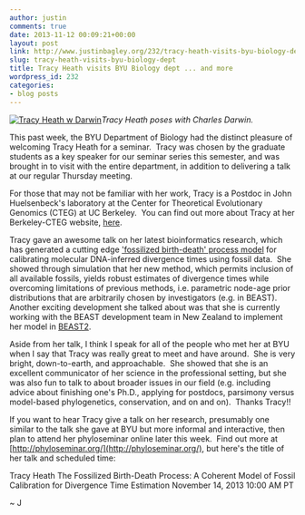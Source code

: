 ```yaml
---
author: justin
comments: true
date: 2013-11-12 00:09:21+00:00
layout: post
link: http://www.justinbagley.org/232/tracy-heath-visits-byu-biology-dept
slug: tracy-heath-visits-byu-biology-dept
title: Tracy Heath visits BYU Biology dept ... and more
wordpress_id: 232
categories:
- blog posts
---
```


[![Tracy Heath w Darwin](http://www.justinbagley.org/wp-content/uploads/2013/11/Tracy-Heath-w-Darwin.jpg)](http://www.justinbagley.org/wp-content/uploads/2013/11/Tracy-Heath-w-Darwin.jpg)_Tracy Heath poses with Charles Darwin._

This past week, the BYU Department of Biology had the distinct pleasure of welcoming Tracy Heath for a seminar.  Tracy was chosen by the graduate students as a key speaker for our seminar series this semester, and was brought in to visit with the entire department, in addition to delivering a talk at our regular Thursday meeting.

For those that may not be familiar with her work, Tracy is a Postdoc in John Huelsenbeck's laboratory at the Center for Theoretical Evolutionary Genomics (CTEG) at UC Berkeley.  You can find out more about Tracy at her Berkeley-CTEG website, [here](http://cteg.berkeley.edu/members/heath.html).

Tracy gave an awesome talk on her latest bioinformatics research, which has generated a cutting edge ['fossilized birth-death' process model](http://arxiv.org/abs/1310.2968) for calibrating molecular DNA-inferred divergence times using fossil data.  She showed through simulation that her new method, which permits inclusion of all available fossils, yields robust estimates of divergence times while overcoming limitations of previous methods, i.e. parametric node-age prior distributions that are arbitrarily chosen by investigators (e.g. in BEAST).  Another exciting development she talked about was that she is currently working with the BEAST development team in New Zealand to implement her model in [BEAST2](http://www.beast2.org/wiki/index.php/Main_Page).

Aside from her talk, I think I speak for all of the people who met her at BYU when I say that Tracy was really great to meet and have around.  She is very bright, down-to-earth, and approachable.  She showed that she is an excellent communicator of her science in the professional setting, but she was also fun to talk to about broader issues in our field (e.g. including advice about finishing one's Ph.D., applying for postdocs, parsimony versus model-based phylogenetics, conservation, and on and on).  Thanks Tracy!!

If you want to hear Tracy give a talk on her research, presumably one similar to the talk she gave at BYU but more informal and interactive, then plan to attend her phyloseminar online later this week.  Find out more at [http://phyloseminar.org/](http://phyloseminar.org/), but here's the title of her talk and scheduled time:

Tracy Heath
The Fossilized Birth-Death Process: A Coherent Model of Fossil Calibration
for Divergence Time Estimation
November 14, 2013 10:00 AM PT

~ J
